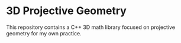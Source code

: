 # 3D Projective Geometry

This repository contains a C++ 3D math library focused on projective geometry for my own practice.
